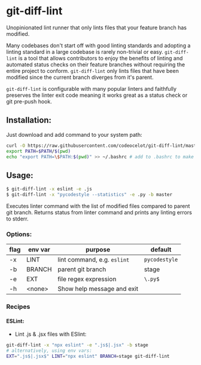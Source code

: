 # git-diff-lint
Unopinionated lint runner that only lints files that your feature branch has modified.

Many codebases don't start off with good linting standards and adopting a linting standard in a large codebase is rarely non-trivial or easy.  `git-diff-lint` is a tool that allows contributors to enjoy the benefits of linting and automated status checks on their feature branches without requiring the entire project to conform.  `git-diff-lint` only lints files that have been modified since the current branch diverges from it's parent.

`git-diff-lint` is configurable with many popular linters and faithfully preserves the linter exit code meaning it works great as a status check or git pre-push hook.

## Installation:
Just download and add command to your system path:

```bash
curl -O https://raw.githubusercontent.com/codeocelot/git-diff-lint/master/git-diff-lint
export PATH=$PATH/$(pwd)
echo "export PATH=\$PATH:$(pwd)" >> ~/.bashrc # add to .bashrc to make available to future console sessions
```

## Usage:

```bash
$ git-diff-lint -x eslint -e .js
$ git-diff-lint -x "pycodestyle --statistics" -e .py -b master
```

Executes linter command with the list of modified files compared to parent git branch.  Returns status from linter command and prints any linting errors to stderr.  

### Options:

| flag | env var | purpose | default |
|----|-----|----|----|
| -x | LINT | lint command, e.g. `eslint` | `pycodestyle` |
| -b | BRANCH | parent git branch | stage |
| -e | EXT | file regex expression | `\.py$` |
| -h | \<none\> | Show help message and exit |

### Recipes

#### ESLint:

- Lint .js & .jsx files with ESlint:

```bash
git-diff-lint -x "npx eslint" -e ".js$|.jsx" -b stage
# alternatively, using env vars:
EXT=".js$|.jsx$" LINT="npx eslint" BRANCH=stage git-diff-lint
```
